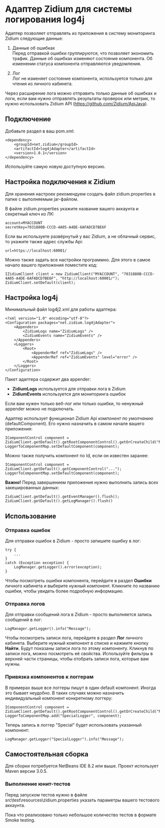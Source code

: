 # Адаптер Zidium для системы логирования log4j

Адаптер позволяет отправлять из приложения в систему мониторинга Zidium следующие данные:

1. Данные об ошибках\
Перед отправкой ошибки группируются, что позволяет экономить трафик. Данные об ошибках изменяют состояние компонента. Об изменении статуса компонента отправляются уведомления.

2. Лог\
Лог не изменяет состояние компонента, используется только для чтения из личного кабинета.

Через расширение лога можно отправить только данные об ошибках и логи, если вам нужно отправлять результаты проверок или метрик, то нужно использовать Zidium API (https://github.com/Zidium/ApiJava).

## Подключение

Добавьте раздел в ваш pom.xml:

    <dependency>
        <groupId>net.zidium</groupId>
        <artifactId>log4jAdapter</artifactId>
        <version>1.0.1</version>
    </dependency>

Используйте самую новую доступную версию.

## Настройка подключения к Zidium
Для хранения настроек рекомендуем создать файл zidium.properties в папке с выполняемым jar-файлом.

В файле zidium.properties укажите название вашего аккаунта и секретный ключ из ЛК:

    account=MYACCOUNT
    secretKey=7031880B-CCCD-4A05-A4DE-6AFADCD7BE6F

Если вы используете развёрнутый у вас Zidium, а не облачный сервис, то укажите также адрес службы Api:

    url=https://localhost:60001/

Можно также задать все настройки программно. Для этого в самое начало вашего приложения поместите код:

    IZidiumClient client = new ZidiumClient("MYACCOUNT", "7031880B-CCCD-4A05-A4DE-6AFADCD7BE6F", "http://localhost:60001/");
    ZidiumClient.setDefault(client);

## Настройка log4j

Минимальный файл log4j2.xml для работы адаптера:

    <?xml version="1.0" encoding="utf-8"?>
    <Configuration packages="net.zidium.log4jAdapter">
        <Appenders>
            <ZidiumLogs name="ZidiumLogs" />
            <ZidiumEvents name="ZidiumEvents" />
        </Appenders>
        <Loggers>
            <Root>
                <AppenderRef ref="ZidiumLogs" />
                <AppenderRef ref="ZidiumEvents" level="error" />
            </Root>
        </Loggers>
    </Configuration>

Пакет адаптера содержит два appender:

- **ZidiumLogs** используется для отправки лога в Zidium
- **ZidiumEvents** используется для мониторинга ошибок

Если вам нужен только веб-лог или только ошибки, то ненужный appender можно не подключать.

Адаптер использует функционал Zidium Api *компонент по умолчанию* (defaultComponent). Его нужно назначить в самом начале вашего приложения:

    IComponentControl component = ZidiumClient.getDefault().getRootComponentControl().getOrCreateChild("MyComponent");
    LoggerToComponentMap.setDefaultComponent(component);

Можно также получить компонент по Id, если он известен заранее:

    IComponentControl component = ZidiumClient.getDefault().getComponentControl("...");
    LoggerToComponentMap.setDefaultComponent(component);

**Важно!**
Перед завершением приложения нужно выполнить запись всех закешированных данных:

    ZidiumClient.getDefault().getEventManager().flush();
    ZidiumClient.getDefault().getLogManager().flush()

## Использование

### Отправка ошибок

Для отправки ошибок в Zidium - просто запишите ошибку в лог:

    try {
        ...
    }
    catch (Exception exception) {
        LogManager.getLogger().error(exception);
    }

Чтобы посмотреть ошибки компонента, перейдите в раздел **Ошибки** личного кабинета и выберите нужный компонент.
Кликните по названию ошибки, чтобы увидеть более подробную информацию.

### Отправка логов

Для отправки сообщений лога в Zidium - просто выполняется запись сообщений в лог:

    LogManager.getLogger().info("Message");

Чтобы посмотреть записи лога, перейдите в раздел **Лог** личного кабинета.
Выберите нужный компонент в списке и нажмите кнопку **Найти**.
Будут показаны записи лога по этому компоненту.
Кликнув по записи лога, можно посмотреть её свойства.
Используйте фильтры в верхней части страницы, чтобы отобрать записи лога, которые вам нужны.

### Привязка компонентов к логгерам

В примерах выше все логгеры пишут в один default компонент. Иногда это бывает неудобно.
В таких случаях можно назначить индивидуальный компонент конкретному логгеру:

    IComponentControl component = ZidiumClient.getDefault().getRootComponentControl().getOrCreateChild("MySpecialComponent");
    LoggerToComponentMap.add("SpecialLogger", component);

Теперь запись в логгер "Special" будет использовать указанный компонент:

    LogManager.getLogger("SpecialLogger").info("Message");

## Самостоятельная сборка

Для сборки потребуется NetBeans IDE 8.2 или выше.
Проект использует Maven версии 3.0.5.

### Выполнение юнит-тестов

Перед запуском тестов нужно в файле src\test\resources\zidium.properties указать параметры вашего тестового аккаунта.

Пока что реализовано только небольшое количество тестов в формате Smoke testing.
